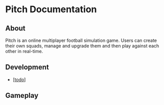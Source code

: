 # Pitch Documentation

## About

Pitch is an online multiplayer football simulation game. Users can create their own squads, manage and upgrade them and then play against each other in real-time.

## Development
- [[todo]]

## Gameplay

[//begin]: # "Autogenerated link references for markdown compatibility"
[inbox]: inbox "Inbox"
[todo]: todo "TODO"
[//end]: # "Autogenerated link references"
